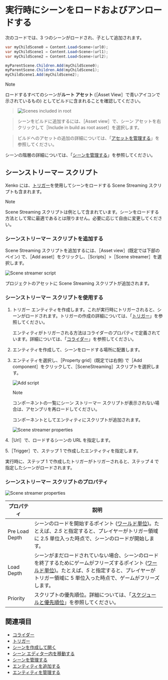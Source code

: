 # 実行時にシーンをロードおよびアンロードする

次のコードでは、3 つのシーンがロードされ、子として追加されます。

```cs
var myChildScene0 = Content.Load<Scene>(url0);
var myChildScene1 = Content.Load<Scene>(url1);
var myChildScene2 = Content.Load<Scene>(url2);

myParentScene.Children.Add(myChildScene0);
myParentScene.Children.Add(myChildScene1);
myChildScene1.Add(myChildScene2);
```

>[!NOTE]
>ロードするすべてのシーンが**ルート アセット** (［Asset View］で青いアイコンで示されているもの) としてビルドに含まれることを確認してください。

>![Scenes included in root](media/scenes-included-in-root.png)

>シーンをビルドに追加するには、［Asset view］で、シーン アセットを右クリックして［Include in build as root asset］を選択します。

>ビルドへのアセットの追加の詳細については、「[アセットを管理する](manage-assets.md)」を参照してください。

シーンの階層の詳細については、「[シーンを管理する](manage-scenes.md)」を参照してください。

## シーンストリーマー スクリプト

Xenko には、[トリガー](../physics/triggers.md)を使用してシーンをロードする Scene Streaming スクリプトも含まれます。

>[!NOTE]
>Scene Streaming スクリプトは例として含まれています。シーンをロードする方法として常に最適であるとは限りません。必要に応じて自由に変更してください。

### シーンストリーマー スクリプトを追加する

Scene Streaming スクリプトを追加するには、［Asset view］(既定では下部のペイン) で、［Add asset］をクリックし、［Scripts］>［Scene streamer］を選択します。

![Scene streamer script](media/scene-streaming-script.png)

プロジェクトのアセットに Scene Streaming スクリプトが追加されます。

### シーンストリーマー スクリプトを使用する

1. トリガー エンティティを作成します。これが実行時にトリガーされると、シーンがロードされます。トリガーの作成の詳細については、「[トリガー](../physics/triggers.md)」を参照してください。

    エンティティがトリガーされる方法はコライダーのプロパティで定義されています。詳細については、「[コライダー](../physics/colliders.md)」を参照してください。

2. エンティティを作成して、シーンをロードする場所に配置します。

3. エンティティを選択し、［Property grid］(既定では右側) で［Add component］をクリックして、［SceneStreaming］スクリプトを選択します。

    ![Add script](media/add-scene-streaming-script.png)

    >[!NOTE]
    >コンポーネントの一覧にシーン ストリーマー スクリプトが表示されない場合は、アセンブリを再ロードしてください。

    コンポーネントとしてエンティティにスクリプトが追加されます。

    ![Scene streamer properties](media/scene-streaming-script-properties.png)

4.［Url］で、ロードするシーンの URL を指定します。

5.［Trigger］で、ステップ 1 で作成したエンティティを指定します。

実行時に、ステップ 1 で作成したトリガーがトリガーされると、ステップ 4 で指定したシーンがロードされます。

### シーンストリーマー スクリプトのプロパティ

![Scene streamer properties](media/scene-streaming-script-properties.png)

| プロパティ       | 説明                                                                                                                                                                                            |
|----------------|--------------------------------------------------------------------------------------------------------------------------------------------------------------------------------------------------------|
| Pre Load Depth | シーンのロードを開始するポイント ([ワールド単位](world-units.md))。たとえば、*2.5* と指定すると、プレイヤーがトリガー領域に 2.5 単位入った時点で、シーンのロードが開始します。                                          |
| Load Depth     | シーンがまだロードされていない場合、シーンのロードを終了するためにゲームがフリーズするポイント ([ワールド単位](world-units.md))。たとえば、*5* と指定すると、プレイヤーがトリガー領域に 5 単位入った時点で、ゲームがフリーズします。 |
| Priority       | スクリプトの優先順位。詳細については、「[スケジュールと優先順位](../scripts/scheduling-and-priorities.md)」を参照してください。                                                                                                              |
## 関連項目

* [コライダー](../physics/colliders.md)
* [トリガー](../physics/triggers.md)
* [シーンを作成して開く](create-a-scene.md)
* [シーン エディター内を移動する](avigate-in-the-scene-editor.md)
* [シーンを管理する](manage-scenes.md)
* [エンティティを追加する](add-entities.md)
* [エンティティを管理する](manage-entities.md)

